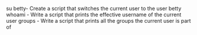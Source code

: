 su betty- Create a script that switches the current user to the user betty
whoami - Write a script that prints the effective username of the current user
groups - Write a script that prints all the groups the current user is part of
